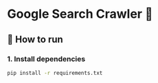 # Google Search Crawler 🤖

## 🤔 How to run

### 1. Install dependencies
```bash
pip install -r requirements.txt
```